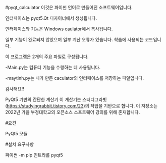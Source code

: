 #pyqt_calculator
이것은 파이썬 언어로 만들어진 소프트웨어입니다.

인터페이스는 pyqt5.Qt 디자이너에서 생성됩니다.

인터페이스와 기능은 Windows caulator에서 복사됩니다.

일부 기능이 완료되지 않았으며 일부 계산 오류가 있습니다. 학습에 사용되는 코드입니다.

이 프로그램은 2개의 주요 파일로 구성됩니다.

-Main.py는 컴퓨터 기능을 수행하는 데 사용됩니다.

-maytinh.py는 내가 만든 caculator의 인터페이스를 저장하는 파일입니다.

감사해요!!

PyQt5 기반의 간단한 계산기 이 계산기는 스터디그라빗(https://studyingrabbit.tistory.com/23)의 작업을 기반으로 합니다. 이 저장소는 2022년 가을 부경대학교의 오픈소스 소프트웨어 강의를 위해 존재합니다.

#요건

PyQt5 모듈

#설치 요구사항

파이썬 -m pip 인트라롤 pyqt5
